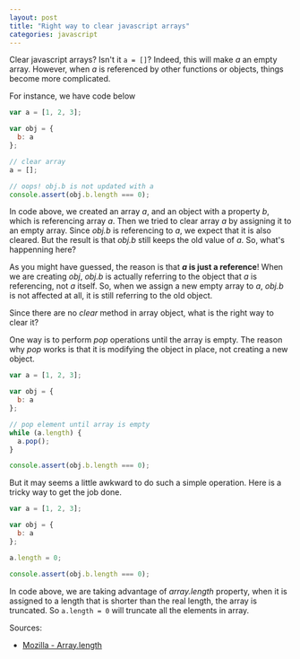 ```yaml
---
layout: post
title: "Right way to clear javascript arrays"
categories: javascript
---
```

Clear javascript arrays? Isn't it `a = []`? Indeed, this will make *a* an empty array. However, when *a* is referenced by other functions or objects, things become more complicated.

For instance, we have code below

``` javascript
var a = [1, 2, 3];

var obj = {
  b: a
};

// clear array
a = [];

// oops! obj.b is not updated with a
console.assert(obj.b.length === 0);
```

In code above, we created an array *a*, and an object with a property *b*, which is referencing array *a*. Then we tried to clear array *a* by assigning it to an empty array. Since *obj.b* is referencing to *a*, we expect that it is also cleared. But the result is that *obj.b* still keeps the old value of *a*. So, what's happenning here?

As you might have guessed, the reason is that ***a* is just a reference**! When we are creating *obj*, *obj.b* is actually referring to the object that *a* is referencing, not *a* itself. So, when we assign a new empty array to *a*, *obj.b* is not affected at all, it is still referring to the old object.

Since there are no *clear* method in array object, what is the right way to clear it?

One way is to perform *pop* operations until the array is empty. The reason why *pop* works is that it is modifying the object in place, not creating a new object.

``` javascript
var a = [1, 2, 3];

var obj = {
  b: a
};

// pop element until array is empty
while (a.length) {
  a.pop();
}

console.assert(obj.b.length === 0);
```

But it may seems a little awkward to do such a simple operation. Here is a tricky way to get the job done.

``` javascript
var a = [1, 2, 3];

var obj = {
  b: a
};

a.length = 0;

console.assert(obj.b.length === 0);
```

In code above, we are taking advantage of *array.length* property, when it is assigned to a length that is shorter than the real length, the array is truncated. So `a.length = 0` will truncate all the elements in array.

Sources:

- [Mozilla - Array.length](https://developer.mozilla.org/en-US/docs/Web/JavaScript/Reference/Global_Objects/Array/length)
